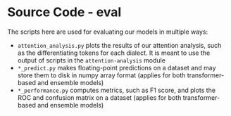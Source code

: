 # Source Code - eval

The scripts here are used for evaluating our models in multiple ways:
- `attention_analysis.py` plots the results of our attention analysis, such as the differentiating tokens for each dialect. It is meant to use the output of scripts in the `attention-analysis` module
- `*_predict.py` makes floating-point predictions on a dataset and may store them to disk in numpy array format (applies for both transformer-based and ensemble models)
- `*_performance.py` computes metrics, such as F1 score, and plots the ROC and confusion matrix on a dataset (applies for both transformer-based and ensemble models)
